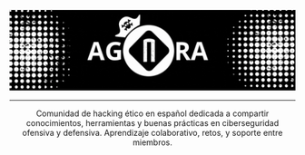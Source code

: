 ![Descripción opcional](https://raw.githubusercontent.com/agoralatam/agoralatam/refs/heads/main/assets/top_pannel.gif)

---

<p align="center">Comunidad de hacking ético en español dedicada a compartir conocimientos, herramientas y buenas prácticas en ciberseguridad ofensiva y defensiva. Aprendizaje colaborativo, retos, y soporte entre miembros.</p>

